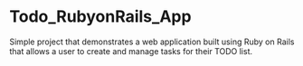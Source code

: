 # Todo_RubyonRails_App
Simple project that demonstrates a web application built using Ruby on Rails that allows a user to create and manage tasks for their TODO list.
